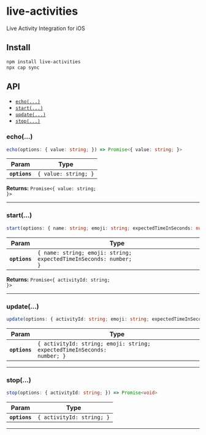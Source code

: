 # live-activities

Live Activity Integration for iOS

## Install

```bash
npm install live-activities
npx cap sync
```

## API

<docgen-index>

* [`echo(...)`](#echo)
* [`start(...)`](#start)
* [`update(...)`](#update)
* [`stop(...)`](#stop)

</docgen-index>

<docgen-api>
<!--Update the source file JSDoc comments and rerun docgen to update the docs below-->

### echo(...)

```typescript
echo(options: { value: string; }) => Promise<{ value: string; }>
```

| Param         | Type                            |
| ------------- | ------------------------------- |
| **`options`** | <code>{ value: string; }</code> |

**Returns:** <code>Promise&lt;{ value: string; }&gt;</code>

--------------------


### start(...)

```typescript
start(options: { name: string; emoji: string; expectedTimeInSeconds: number; }) => Promise<{ activityId: string; }>
```

| Param         | Type                                                                         |
| ------------- | ---------------------------------------------------------------------------- |
| **`options`** | <code>{ name: string; emoji: string; expectedTimeInSeconds: number; }</code> |

**Returns:** <code>Promise&lt;{ activityId: string; }&gt;</code>

--------------------


### update(...)

```typescript
update(options: { activityId: string; emoji: string; expectedTimeInSeconds: number; }) => Promise<void>
```

| Param         | Type                                                                               |
| ------------- | ---------------------------------------------------------------------------------- |
| **`options`** | <code>{ activityId: string; emoji: string; expectedTimeInSeconds: number; }</code> |

--------------------


### stop(...)

```typescript
stop(options: { activityId: string; }) => Promise<void>
```

| Param         | Type                                 |
| ------------- | ------------------------------------ |
| **`options`** | <code>{ activityId: string; }</code> |

--------------------

</docgen-api>
